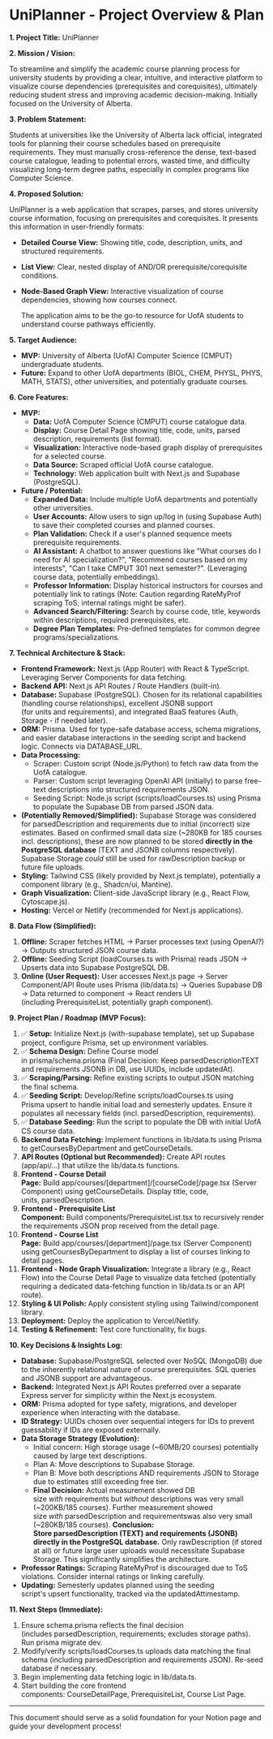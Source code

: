 # UniPlanner - Project Overview & Plan

**1. Project Title:** UniPlanner

**2. Mission / Vision:**

To streamline and simplify the academic course planning process for university students by providing a clear, intuitive, and interactive platform to visualize course dependencies (prerequisites and corequisites), ultimately reducing student stress and improving academic decision-making. Initially focused on the University of Alberta.

**3. Problem Statement:**

Students at universities like the University of Alberta lack official, integrated tools for planning their course schedules based on prerequisite requirements. They must manually cross-reference the dense, text-based course catalogue, leading to potential errors, wasted time, and difficulty visualizing long-term degree paths, especially in complex programs like Computer Science.

**4. Proposed Solution:**

UniPlanner is a web application that scrapes, parses, and stores university course information, focusing on prerequisites and corequisites. It presents this information in user-friendly formats:

- **Detailed Course View:** Showing title, code, description, units, and structured requirements.
- **List View:** Clear, nested display of AND/OR prerequisite/corequisite conditions.
- **Node-Based Graph View:** Interactive visualization of course dependencies, showing how courses connect.
    
    The application aims to be the go-to resource for UofA students to understand course pathways efficiently.
    

**5. Target Audience:**

- **MVP:** University of Alberta (UofA) Computer Science (CMPUT) undergraduate students.
- **Future:** Expand to other UofA departments (BIOL, CHEM, PHYSL, PHYS, MATH, STATS), other universities, and potentially graduate courses.

**6. Core Features:**

- **MVP:**
    - **Data:** UofA Computer Science (CMPUT) course catalogue data.
    - **Display:** Course Detail Page showing title, code, units, parsed description, requirements (list format).
    - **Visualization:** Interactive node-based graph display of prerequisites for a selected course.
    - **Data Source:** Scraped official UofA course catalogue.
    - **Technology:** Web application built with Next.js and Supabase (PostgreSQL).
- **Future / Potential:**
    - **Expanded Data:** Include multiple UofA departments and potentially other universities.
    - **User Accounts:** Allow users to sign up/log in (using Supabase Auth) to save their completed courses and planned courses.
    - **Plan Validation:** Check if a user's planned sequence meets prerequisite requirements.
    - **AI Assistant:** A chatbot to answer questions like "What courses do I need for AI specialization?", "Recommend courses based on my interests", "Can I take CMPUT 301 next semester?". (Leveraging course data, potentially embeddings).
    - **Professor Information:** Display historical instructors for courses and potentially link to ratings (Note: Caution regarding RateMyProf scraping ToS; internal ratings might be safer).
    - **Advanced Search/Filtering:** Search by course code, title, keywords within descriptions, required prerequisites, etc.
    - **Degree Plan Templates:** Pre-defined templates for common degree programs/specializations.

**7. Technical Architecture & Stack:**

- **Frontend Framework:** Next.js (App Router) with React & TypeScript. Leveraging Server Components for data fetching.
- **Backend API:** Next.js API Routes / Route Handlers (built-in).
- **Database:** Supabase (PostgreSQL). Chosen for its relational capabilities (handling course relationships), excellent JSONB support (for units and requirements), and integrated BaaS features (Auth, Storage - if needed later).
- **ORM:** Prisma. Used for type-safe database access, schema migrations, and easier database interactions in the seeding script and backend logic. Connects via DATABASE_URL.
- **Data Processing:**
    - Scraper: Custom script (Node.js/Python) to fetch raw data from the UofA catalogue.
    - Parser: Custom script leveraging OpenAI API (initially) to parse free-text descriptions into structured requirements JSON.
    - Seeding Script: Node.js script (scripts/loadCourses.ts) using Prisma to populate the Supabase DB from parsed JSON data.
- **(Potentially Removed/Simplified):** Supabase Storage was considered for parsedDescription and requirements due to initial (incorrect) size estimates. Based on confirmed small data size (~280KB for 185 courses incl. descriptions), these are now planned to be stored **directly in the PostgreSQL database** (TEXT and JSONB columns respectively). Supabase Storage *could* still be used for rawDescription backup or future file uploads.
- **Styling:** Tailwind CSS (likely provided by Next.js template), potentially a component library (e.g., Shadcn/ui, Mantine).
- **Graph Visualization:** Client-side JavaScript library (e.g., React Flow, Cytoscape.js).
- **Hosting:** Vercel or Netlify (recommended for Next.js applications).

**8. Data Flow (Simplified):**

1. **Offline:** Scraper fetches HTML -> Parser processes text (using OpenAI?) -> Outputs structured JSON course data.
2. **Offline:** Seeding Script (loadCourses.ts with Prisma) reads JSON -> Upserts data into Supabase PostgreSQL DB.
3. **Online (User Request):** User accesses Next.js page -> Server Component/API Route uses Prisma (lib/data.ts) -> Queries Supabase DB -> Data returned to component -> React renders UI (including PrerequisiteList, potentially graph component).

**9. Project Plan / Roadmap (MVP Focus):**

1. ✅ **Setup:** Initialize Next.js (with-supabase template), set up Supabase project, configure Prisma, set up environment variables.
2. ✅ **Schema Design:** Define Course model in prisma/schema.prisma (Final Decision: Keep parsedDescriptionTEXT and requirements JSONB in DB, use UUIDs, include updatedAt).
3. ✅ **Scraping/Parsing:** Refine existing scripts to output JSON matching the final schema.
4. ✅ **Seeding Script:** Develop/Refine scripts/loadCourses.ts using Prisma upsert to handle initial load and semesterly updates. Ensure it populates all necessary fields (incl. parsedDescription, requirements).
5. ✅ **Database Seeding:** Run the script to populate the DB with initial UofA CS course data.
6. **Backend Data Fetching:** Implement functions in lib/data.ts using Prisma to getCoursesByDepartment and getCourseDetails.
7. **API Routes (Optional but Recommended):** Create API routes (app/api/...) that utilize the lib/data.ts functions.
8. **Frontend - Course Detail Page:** Build app/courses/[department]/[courseCode]/page.tsx (Server Component) using getCourseDetails. Display title, code, units, parsedDescription.
9. **Frontend - Prerequisite List Component:** Build components/PrerequisiteList.tsx to recursively render the requirements JSON prop received from the detail page.
10. **Frontend - Course List Page:** Build app/courses/[department]/page.tsx (Server Component) using getCoursesByDepartment to display a list of courses linking to detail pages.
11. **Frontend - Node Graph Visualization:** Integrate a library (e.g., React Flow) into the Course Detail Page to visualize data fetched (potentially requiring a dedicated data-fetching function in lib/data.ts or an API route).
12. **Styling & UI Polish:** Apply consistent styling using Tailwind/component library.
13. **Deployment:** Deploy the application to Vercel/Netlify.
14. **Testing & Refinement:** Test core functionality, fix bugs.

**10. Key Decisions & Insights Log:**

- **Database:** Supabase/PostgreSQL selected over NoSQL (MongoDB) due to the inherently relational nature of course prerequisites. SQL queries and JSONB support are advantageous.
- **Backend:** Integrated Next.js API Routes preferred over a separate Express server for simplicity within the Next.js ecosystem.
- **ORM:** Prisma adopted for type safety, migrations, and developer experience when interacting with the database.
- **ID Strategy:** UUIDs chosen over sequential integers for IDs to prevent guessability if IDs are exposed externally.
- **Data Storage Strategy (Evolution):**
    - Initial concern: High storage usage (~60MB/20 courses) potentially caused by large text descriptions.
    - Plan A: Move descriptions to Supabase Storage.
    - Plan B: Move both descriptions AND requirements JSON to Storage due to estimates still exceeding free tier.
    - **Final Decision:** Actual measurement showed DB size *with* requirements but *without* descriptions was very small (~200KB/185 courses). Further measurement showed size *with* parsedDescription and requirementswas also very small (~280KB/185 courses). **Conclusion: Store parsedDescription (TEXT) and requirements (JSONB) directly in the PostgreSQL database.** Only rawDescription (if stored at all) or future large user uploads would necessitate Supabase Storage. This significantly simplifies the architecture.
- **Professor Ratings:** Scraping RateMyProf is discouraged due to ToS violations. Consider internal ratings or linking carefully.
- **Updating:** Semesterly updates planned using the seeding script's upsert functionality, tracked via the updatedAttimestamp.

**11. Next Steps (Immediate):**

1. Ensure schema.prisma reflects the final decision (includes parsedDescription, requirements; excludes storage paths). Run prisma migrate dev.
2. Modify/verify scripts/loadCourses.ts uploads data matching the final schema (including parsedDescription and requirements JSON). Re-seed database if necessary.
3. Begin implementing data fetching logic in lib/data.ts.
4. Start building the core frontend components: CourseDetailPage, PrerequisiteList, Course List Page.

---

This document should serve as a solid foundation for your Notion page and guide your development process!